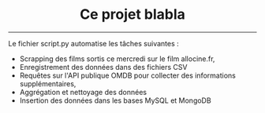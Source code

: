 # <center> **Ce projet blabla**
---
Le fichier script.py automatise les tâches suivantes :
- Scrapping des films sortis ce mercredi sur le film allocine.fr,
- Enregistrement des données dans des fichiers CSV
- Requêtes sur l'API publique OMDB pour collecter des informations supplémentaires,
- Aggrégation et nettoyage des données
- Insertion des données dans les bases MySQL et MongoDB


